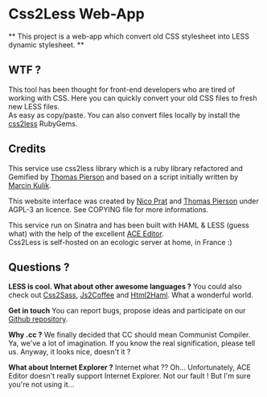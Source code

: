 
Css2Less Web-App
================

** This project is a web-app which convert old CSS stylesheet into LESS dynamic stylesheet. **

## WTF ?

This tool has been thought for front-end developers who are tired of working with CSS. Here you can quickly convert your old CSS files to fresh new LESS files.    
As easy as copy/paste. You can also convert files locally by install the [css2less](http://rubygems.org/gems/css2less) RubyGems. 

## Credits

This service use css2less library which is a ruby library refactored and Gemified by [Thomas Pierson](https://github.com/thomaspierson/libcss2less) and based 
on a script initially written by [Marcin Kulik](https://github.com/sickill/css2less).

This website interface was created by [Nico Prat](https://twitter.com/#!/nicooprat) and [Thomas Pierson](http://thomaspierson.fr/) under AGPL-3 an licence.
See COPYING file for more informations.

This service run on Sinatra and has been built with HAML & LESS (guess what) with the help of the excellent [ACE Editor](http://ace.ajax.org/).    
Css2Less is self-hosted on an ecologic server at home, in France :)

## Questions ?

__LESS is cool. What about other awesome languages ?__
You could also check out [Css2Sass](http://css2sass.heroku.com/), [Js2Coffee](http://js2coffee.org/)
and [Html2Haml](http://html2haml.heroku.com/). What a wonderful world.

__Get in touch__
You can report bugs, propose ideas and participate on our [Github repository](https://github.com/nicooprat/Css2Less).

__Why .cc ?__
We finally decided that CC should mean Communist Compiler. Ya, we've a lot of imagination. If you know the real signification, please tell us. Anyway, it looks nice, doesn't it ?

__What about Internet Explorer ?__
Internet what ?? Oh… Unfortunately, ACE Editor doesn't really support Internet Explorer. Not our fault ! But I'm sure you're not using it...

